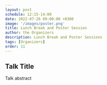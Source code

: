 ```yaml
---
layout: post
schedule: 12:15-14:00
date: 2022-07-26 09:00:00 +0300
image: '/images/poster.png'
title: Lunch Break and Poster Session
author: the Organizers
description: Lunch Break and Poster Sessions
tags: [Organizers]
order: 11
---
```


## Talk Title
Talk abstract
